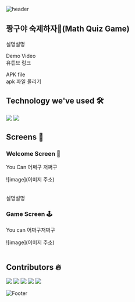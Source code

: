 ![header](https://capsule-render.vercel.app/api?type=waving&color=FF5675&height=200&section=header)

## 짱구야 숙제하자📖(Math Quiz Game)
설명설명

Demo Video<br>
유튜브 링크

APK file<br>
apk 파일 올리기

## Technology we've used 🛠
<img src="https://img.shields.io/badge/Flutter-02569B?style=flat-square&logo=flutter&logoColor=white"/> <img src="https://img.shields.io/badge/AndroidStudio-00FF7F?style=flat-square&logo=androidstudio&logoColor=white"/> 
<br>

## Screens 📱
### Welcome Screen 👋

You Can 어쩌구 저쩌구

![image](이미지 주소)<br><br>


설명설명



### Game Screen 🕹️

You can 어쩌구저쩌구

![image](이미지 주소)<br><br>

## Contributors 🔥
<a href="https://github.com/Kangsoyeong"><img src="https://img.shields.io/badge/Kang Soyeong-black?style=social-square&logo=github&logoColor=white"/></a>
<a href="https://github.com/NayeonKim0"><img src="https://img.shields.io/badge/Kim Nayeon-black?style=social-square&logo=github&logoColor=white"/></a>
<a href="https://github.com/dud021212"><img src="https://img.shields.io/badge/Kim Minjun-black?style=social-square&logo=github&logoColor=white"/></a>
<a href="https://github.com/ji-seok-Song"><img src="https://img.shields.io/badge/Song jiseok-black?style=social-square&logo=github&logoColor=white"/></a>
<a href="https://github.com/joebaga"><img src="https://img.shields.io/badge/Irenge joel bahagarhe-black?style=social-square&logo=github&logoColor=white"/></a>


![Footer](https://capsule-render.vercel.app/api?type=waving&color=FF5675&height=200&section=footer)
